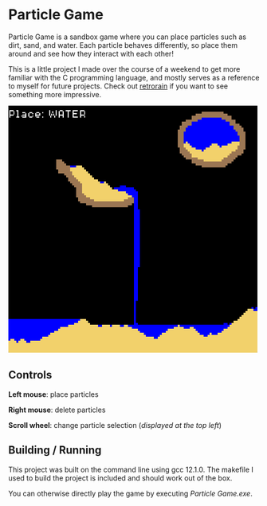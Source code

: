 # Particle Game
Particle Game is a sandbox game where you can place particles such as dirt, 
sand, and water. Each particle behaves differently, so place them around and 
see how they interact with each other!

This is a little project I made over the course of a weekend to get more 
familiar with the C programming language, and mostly serves as a reference to 
myself for future projects. Check out 
[retrorain](https://github.com/aCallin/retrorain) if you want to see something 
more impressive.

!["A preview of the program"](Preview.png "A preview of the program")

## Controls
__Left mouse__: place particles

__Right mouse__: delete particles

__Scroll wheel__: change particle selection (_displayed at the top left_)

## Building / Running
This project was built on the command line using gcc 12.1.0. The makefile I 
used to build the project is included and should work out of the box.

You can otherwise directly play the game by executing _Particle Game.exe_.